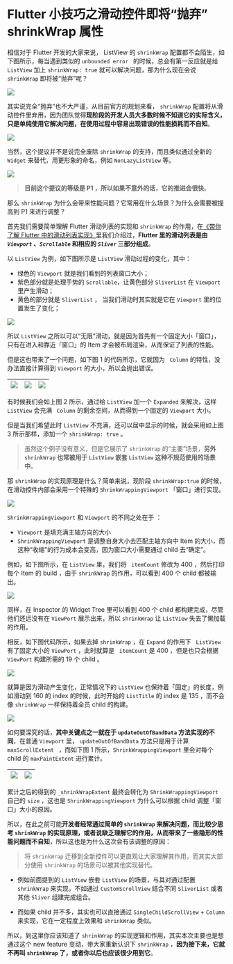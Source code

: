 # Flutter 小技巧之滑动控件即将“抛弃” shrinkWrap 属性

相信对于 Flutter 开发的大家来说， ListView 的 `shrinkWrap` 配置都不会陌生，如下图所示，每当遇到类似的 `unbounded error ` 的时候，总会有第一反应就是给 `ListView` 加上  `shrinkWrap: true`  就可以解决问题，那为什么现在会说  `shrinkWrap`  即将被“抛弃”呢？

![](http://img.cdn.guoshuyu.cn/20230718_N28/image1.png)

其实说完全“抛弃”也不大严谨，从目前官方的规划来看， `shrinkWrap` 配置将从滑动控件里弃用，因为团队觉得**现阶段的开发人员大多数时候不知道它的实际含义，只是单纯使用它解决问题，在使用过程中容易出现错误的性能损耗而不自知**。

![](http://img.cdn.guoshuyu.cn/20230718_N28/image2.png)

当然，这个提议并不是说完全废除  `shrinkWrap`  的支持，而且类似通过全新的 `Widget` 来替代，用更形象的命名，例如 `NonLazyListView` 等。

![](http://img.cdn.guoshuyu.cn/20230718_N28/image3.png)

> **目前这个提议的等级是 P1 ，所以如果不意外的话，它的推进会很快**。

那么  `shrinkWrap`  为什么会带来性能问题？它常用在什么场景？为什么会需要被提高到 P1 来进行调整？

首先我们需要简单理解 Flutter 滑动列表的实现和 `shrinkWrap` 的作用，在[《带你了解 Flutter 中的滑动列表实现》](https://juejin.cn/post/6956215495440007175)里我们介绍过，**Flutter 里的滑动列表是由 *`Viewport`* 、*`Scrollable`* 和相应的  *`Sliver`*   三部分组成**。

以 `ListView` 为例，如下图所示是 `ListView` 滑动过程的变化，其中：

- 绿色的 `Viewport` 就是我们看到的列表窗口大小；
- 紫色部分就是处理手势的 `Scrollable`，让黄色部分 `SliverList` 在 `Viewport` 里产生滑动；
- 黄色的部分就是 `SliverList` ， 当我们滑动时其实就是它在 `Viewport` 里的位置发生了变化；

![](http://img.cdn.guoshuyu.cn/20230718_N28/image4.png)

所以 `ListView` 之所以可以“无限”滑动，就是因为首先有一个固定大小「窗口」， 只有在进入和靠近「窗口」的 Item 才会被布局渲染，从而保证了列表的性能。

但是这也带来了一个问题，如下图 1 的代码所示，它就因为 ` Column`  的特性，没办法直接计算得到  `Viewport`  的大小，所以会抛出错误。

| ![](http://img.cdn.guoshuyu.cn/20230718_N28/image5.png) | ![](http://img.cdn.guoshuyu.cn/20230718_N28/image6.png) | ![](http://img.cdn.guoshuyu.cn/20230718_N28/image7.png) |
| ------------------------------------------------------- | ------------------------------------------------------- | ------------------------------------------------------- |

有时候我们会如上图 2 所示，通过给 `ListView` 加一个 `Expanded`  来解决，这样  `ListView` 会充满  ` Column`  的剩余空间，从而得到一个固定的    `Viewport`  大小。

但是当我们希望此时 `ListView` 不充满，还可以居中显示的时候，就会采用如上图 3 所示那样，添加一个 `shrinkWrap: true` 。

> 虽然这个例子没有意义，但是它展示了  `shrinkWrap` 的“主要”场景，**另外    `shrinkWrap`  也常被用于   `ListView`  嵌套  `ListView`  这种不规范使用的场景中**。

那 `shrinkWrap`   的实现原理是什么？简单来说，现阶段 `shrinkWrap:true` 的时候，在滑动控件内部会采用一个特殊的 `ShrinkWrappingViewport` 「窗口」进行实现。 

![](http://img.cdn.guoshuyu.cn/20230718_N28/image8.png)

`ShrinkWrappingViewport`  和 `Viewport` 的不同之处在于 ：

- `Viewport`  是填充满主轴方向的大小
- `ShrinkWrappingViewport`   是调整自身大小去匹配主轴方向中 Item 的大小，而这种“收缩”的行为成本会变高，因为窗口大小需要通过 child 去“确定”。

例如，如下图所示，在 `ListView` 里，我们将 ` itemCount`  修改为 400 ，然后打印每个 Item 的 build ，由于 `shrinkWrap` 的作用，可以看到 400 个 child 都被输出。

![](http://img.cdn.guoshuyu.cn/20230718_N28/image9.png)

同样，在  Inspector 的 Widget Tree 里可以看到 400 个 child 都构建完成，尽管他们还远没有在 `ViewPort` 展示出来，所以  `shrinkWrap`  让  `ListView` 失去了懒加载的作用。

相反，如下图代码所示，如果去掉  `shrinkWrap` ，在 `Expand` 的作用下 ` ListView` 有了固定大小的  `ViewPort` ，此时就算是  ` itemCount`  是 400 ，但是也只会根据   `ViewPort`  构建所需的 19 个 child 。

![](http://img.cdn.guoshuyu.cn/20230718_N28/image10.png)

就算是因为滑动产生变化，正常情况下的 `ListView` 也保持着「固定」的长度，例如滑动到 160 的 index 的时候，此时开始的 `ListTitle`  的 index 是 135 ，而不会像   `shrinkWrap`  一样保持着全员 child 的构建。

![](http://img.cdn.guoshuyu.cn/20230718_N28/image11.png)

如何要深究的话，**其中关键点之一就在于 `updateOutOfBandData` 方法实现的不同**，在普通 `Viewport` 里， `updateOutOfBandData`  方法只是用于计算 `maxScrollExtent `  ，而如下图 1 所示，`ShrinkWrappingViewport` 里会对每个 child 的 `maxPaintExtent`  进行累计。

| ![](http://img.cdn.guoshuyu.cn/20230718_N28/image12.png) | ![](http://img.cdn.guoshuyu.cn/20230718_N28/image13.png) |
| -------------------------------------------------------- | -------------------------------------------------------- |

累计之后的得到的 `_shrinkWrapExtent` 最终会转化为 `ShrinkWrappingViewport`  自己的  `size` ，这也是 `ShrinkWrappingViewport` 为什么可以根据 child 调整「窗口」大小的原因。

所以，在此之前可能**开发者经常通过简单的  `shrinkWrap`  来解决问题，而比较少思考  `shrinkWrap`  的实现原理，或者说缺乏理解它的作用，从而带来了一些隐形的性能问题而不自知**，所以这也是为什么这次会有该调整的原因：

> 将  `shrinkWrap`   迁移到全新控件可以更直观让大家理解其作用，而其实大部分使用    `shrinkWrap`  的场景可以被其他实现替代。

- 例如前面提到的 `ListView` 嵌套 `ListView` 的场景，与其对通过配置   `shrinkWrap`   来实现，不如通过 `CustomScrollView` 结合不同 `SliverList` 或者其他 `Sliver` 组建完成组合。

- 而如果 child 并不多，其实也可以直接通过 `SingleChildScrollView` + `Column` 来实现，它在一定程度上效果和     `shrinkWrap`   类似。

所以，到这里你应该知道了  `shrinkWrap`   的实现逻辑和作用，其实本次主要也是想通过这个 new feature 变动，带大家重新认识下   `shrinkWrap`    ，**因为接下来，它就不再叫   `shrinkWrap`   了，或者你以后也应该很少用到它**。